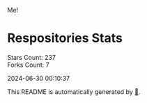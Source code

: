 Me!

# Respositories Stats
Stars Count: 237  
Forks Count: 7

2024-06-30 00:10:37  

This README is automatically generated by [🐰](https://github.com/rnitta/rnitta).
